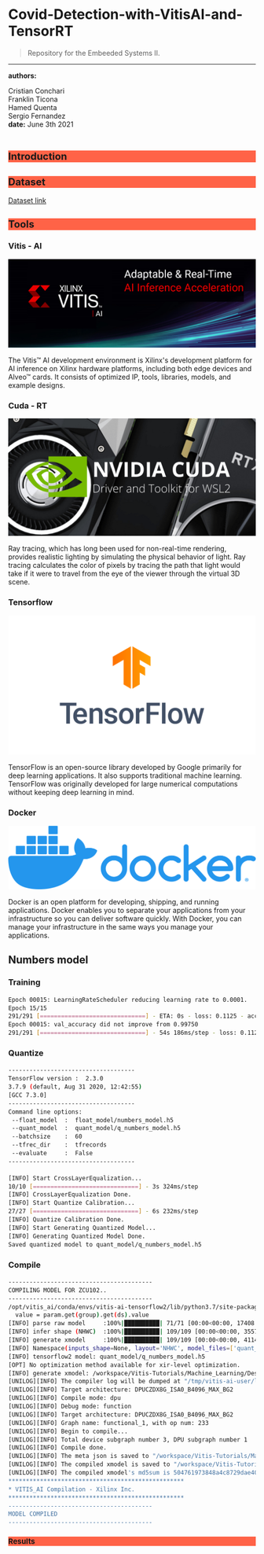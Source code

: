 # Covid-Detection-with-VitisAI-and-TensorRT

>Repository for the Embeeded Systems II.

---
**authors:**  
<div style = "fonr-size:15px">
Cristian Conchari  
</div>
<div style = "fonr-size:15px">
Franklin Ticona  
</div>
<div style = "fonr-size:15px">
Hamed Quenta  
</div>
<div style = "fonr-size:15px">
Sergio Fernandez  
</div>
<div style = "fonr-size:15px">
<b>date:</b> June 3th 2021
</div>
<br>
  

<h2 style="background-color:tomato;font-size: 20px;">Introduction</h2>
<!---TODO: Introduction (0 and 1) (strawberries and blueberries)-->
<p></p>

<h2 style="background-color:tomato;font-size: 20px;">Dataset</h2>

[Dataset link](https://www.kaggle.com/azaemon/preprocessed-ct-scans-for-covid19)
<br>

<h2 style="background-color:tomato;font-size: 20px;">Tools</h2>

### **Vitis - AI**
![Vitis AI](assets/Vitis-AI.png)
<p>The Vitis™ AI development environment is Xilinx's development platform for AI inference on Xilinx hardware platforms, including both edge devices and Alveo™ cards. It consists of optimized IP, tools, libraries, models, and example designs.</p>

### **Cuda - RT**
![Cuda rt](assets/cudart.png)
<p>Ray tracing, which has long been used for non-real-time rendering, provides realistic lighting by simulating the physical behavior of light. Ray tracing calculates the color of pixels by tracing the path that light would take if it were to travel from the eye of the viewer through the virtual 3D scene.</p>

### **Tensorflow**
![Tensorflow](assets/tensorflow.png)
<p>TensorFlow is an open-source library developed by Google primarily for deep learning applications. It also supports traditional machine learning. TensorFlow was originally developed for large numerical computations without keeping deep learning in mind.</p>

### **Docker**
![Docker](assets/docker.png)
<p>Docker is an open platform for developing, shipping, and running applications. Docker enables you to separate your applications from your infrastructure so you can deliver software quickly. With Docker, you can manage your infrastructure in the same ways you manage your applications.</p>

## Numbers model
### **Training**
~~~bash
Epoch 00015: LearningRateScheduler reducing learning rate to 0.0001.
Epoch 15/15
291/291 [==============================] - ETA: 0s - loss: 0.1125 - accuracy: 0.9971 
Epoch 00015: val_accuracy did not improve from 0.99750
291/291 [==============================] - 54s 186ms/step - loss: 0.1125 - accuracy: 0.9971 - val_loss: 0.1056 - val_accuracy: 0.9969
~~~

### **Quantize**
~~~bash
------------------------------------
TensorFlow version :  2.3.0
3.7.9 (default, Aug 31 2020, 12:42:55) 
[GCC 7.3.0]
------------------------------------
Command line options:
 --float_model  :  float_model/numbers_model.h5
 --quant_model  :  quant_model/q_numbers_model.h5
 --batchsize    :  60
 --tfrec_dir    :  tfrecords
 --evaluate     :  False
------------------------------------

[INFO] Start CrossLayerEqualization...
10/10 [==============================] - 3s 324ms/step
[INFO] CrossLayerEqualization Done.
[INFO] Start Quantize Calibration...
27/27 [==============================] - 6s 232ms/step
[INFO] Quantize Calibration Done.
[INFO] Start Generating Quantized Model...
[INFO] Generating Quantized Model Done.
Saved quantized model to quant_model/q_numbers_model.h5
~~~

### **Compile**
~~~bash
-----------------------------------------
COMPILING MODEL FOR ZCU102..
-----------------------------------------
/opt/vitis_ai/conda/envs/vitis-ai-tensorflow2/lib/python3.7/site-packages/xnnc/translator/tensorflow_translator.py:1809: H5pyDeprecationWarning: dataset.value has been deprecated. Use dataset[()] instead.
  value = param.get(group).get(ds).value
[INFO] parse raw model     :100%|██████████| 71/71 [00:00<00:00, 17408.84it/s]               
[INFO] infer shape (NHWC)  :100%|██████████| 109/109 [00:00<00:00, 35572.61it/s]             
[INFO] generate xmodel     :100%|██████████| 109/109 [00:00<00:00, 4114.02it/s]              
[INFO] Namespace(inputs_shape=None, layout='NHWC', model_files=['quant_model/q_numbers_model.h5'], model_type='tensorflow2', out_filename='compiled_model/customcnn_numbers_org.xmodel', proto=None)
[INFO] tensorflow2 model: quant_model/q_numbers_model.h5
[OPT] No optimization method available for xir-level optimization.
[INFO] generate xmodel: /workspace/Vitis-Tutorials/Machine_Learning/Design_Tutorials/Numbers_project/vitis-numbers/files/compiled_model/customcnn_numbers_org.xmodel
[UNILOG][INFO] The compiler log will be dumped at "/tmp/vitis-ai-user/log/xcompiler-20210604-012735-99"
[UNILOG][INFO] Target architecture: DPUCZDX8G_ISA0_B4096_MAX_BG2
[UNILOG][INFO] Compile mode: dpu
[UNILOG][INFO] Debug mode: function
[UNILOG][INFO] Target architecture: DPUCZDX8G_ISA0_B4096_MAX_BG2
[UNILOG][INFO] Graph name: functional_1, with op num: 233
[UNILOG][INFO] Begin to compile...
[UNILOG][INFO] Total device subgraph number 3, DPU subgraph number 1
[UNILOG][INFO] Compile done.
[UNILOG][INFO] The meta json is saved to "/workspace/Vitis-Tutorials/Machine_Learning/Design_Tutorials/Numbers_project/vitis-numbers/files/compiled_model/meta.json"
[UNILOG][INFO] The compiled xmodel is saved to "/workspace/Vitis-Tutorials/Machine_Learning/Design_Tutorials/Numbers_project/vitis-numbers/files/compiled_model/customcnn_numbers.xmodel"
[UNILOG][INFO] The compiled xmodel's md5sum is 504761973848a4c8729dae40947d78ab, and been saved to "/workspace/Vitis-Tutorials/Machine_Learning/Design_Tutorials/Numbers_project/vitis-numbers/files/compiled_model/md5sum.txt"
**************************************************
* VITIS_AI Compilation - Xilinx Inc.
**************************************************
-----------------------------------------
MODEL COMPILED
-----------------------------------------
~~~


<h2 style="background-color:tomato;font-size: 15px;">Results</h2>
<!---TODO: Result-->
